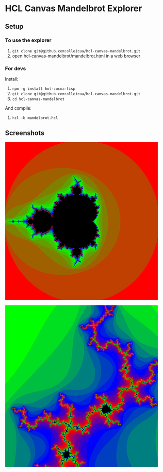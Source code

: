 # HCL Canvas Mandelbrot Explorer #

## Setup ##

### To use the explorer ###

1. `git clone git@github.com:olleicua/hcl-canvas-mandelbrot.git`
2. open hcl-canvas-mandelbrot/mandelbrot.html in a web browser

### For devs ###

Install:

1. `npm -g install hot-cocoa-lisp`
2. `git clone git@github.com:olleicua/hcl-canvas-mandelbrot.git`
3. `cd hcl-canvas-mandelbrot`

And compile:

1. `hcl -b mandelbrot.hcl`

## Screenshots ##

![alt tag](https://github.com/olleicua/hcl-canvas-mandelbrot/blob/master/image1.png)

![alt tag](https://github.com/olleicua/hcl-canvas-mandelbrot/blob/master/image2.png)